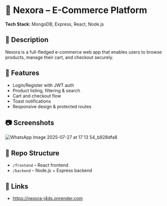# 🛒 Nexora – E-Commerce Platform

**Tech Stack:** MongoDB, Express, React, Node.js

## 🔹 Description
Nexora is a full-fledged e-commerce web app that enables users to browse products, manage their cart, and checkout securely.

## 🔧 Features
- Login/Register with JWT auth
- Product listing, filtering & search
- Cart and checkout flow
- Toast notifications
- Responsive design & protected routes

## 📷 Screenshots
![WhatsApp Image 2025-07-27 at 17 13 54_b928dfa8](https://github.com/user-attachments/assets/5be97143-0d67-4667-a61c-db6d6210b319)

## 📁 Repo Structure
- `/frontend` – React frontend
- `/backend` – Node.js + Express backend

## 🔗 Links
- https://nexora-j4ds.onrender.com 

